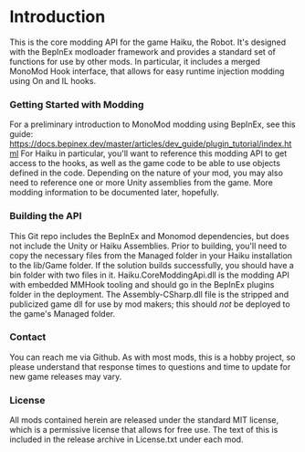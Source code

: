 [//]: # ( Haiku Core Modding API )

# Introduction
This is the core modding API for the game Haiku, the Robot.  It's designed with the BepInEx modloader framework and provides a standard set of functions for use by other mods.  In particular, it includes a merged MonoMod Hook interface, that allows for easy runtime injection modding using On and IL hooks.  

### Getting Started with Modding
For a preliminary introduction to MonoMod modding using BepInEx, see this guide: https://docs.bepinex.dev/master/articles/dev_guide/plugin_tutorial/index.html
For Haiku in particular, you'll want to reference this modding API to get access to the hooks, as well as the game code to be able to use objects defined in the code.  Depending on the nature of your mod, you may also need to reference one or more Unity assemblies from the game.  More modding information to be documented later, hopefully.

### Building the API
This Git repo includes the BepInEx and Monomod dependencies, but does not include the Unity or Haiku Assemblies.  Prior to building, you'll need to copy the necessary files from the Managed folder in your Haiku installation to the lib/Game folder.
If the solution builds successfully, you should have a bin folder with two files in it.  Haiku.CoreModdingApi.dll is the modding API with embedded MMHook tooling and should go in the BepInEx plugins folder in the deployment.  The Assembly-CSharp.dll file is the stripped and publicized game dll for use by mod makers; this should _not_ be deployed to the game's Managed folder.

### Contact
You can reach me via Github.  As with most mods, this is a hobby project, so please understand that response times to questions and time to update for new game releases may vary.

### License
All mods contained herein are released under the standard MIT license, which is a permissive license that allows for free use.  The text of this is included in the release archive in License.txt under each mod.